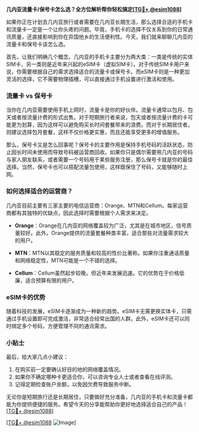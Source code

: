 **几内亚流量卡/保号卡怎么选？全方位解析帮你轻松搞定[[TG💪+ @esim1088](https://t.me/s/esim1088)]**

如果你正在计划去几内亚旅行或者需要在几内亚长期生活，那么选择合适的手机卡和流量卡一定是一个让你头疼的问题。毕竟，手机卡的选择不仅关系到你的日常通讯质量，还直接影响到你在异国他乡的生活便利性。今天，我们就来聊聊几内亚的流量卡和保号卡该怎么选。

首先，让我们明确几个概念。几内亚的手机卡主要分为两大类：一类是传统的实体SIM卡，另一类则是近年来兴起的eSIM卡（虚拟SIM卡）。对于传统SIM卡用户来说，你需要根据自己的需求选择适合的流量卡或保号卡。而eSIM卡则是一种更加灵活的选择，它不需要物理插槽，可以直接通过手机设置进行激活和使用。

### 流量卡 vs 保号卡

当你在几内亚需要使用手机上网时，流量卡是你的好伙伴。流量卡通常以包月、包天或者按流量计费的形式出售。对于短期旅行者来说，包天或者按流量计费的卡可能更为划算，因为这样可以避免购买长时间套餐带来的浪费。而对于长期居住者，则建议选择包月套餐，这样不仅价格更实惠，而且还能享受更多的增值服务。

那么，保号卡又是怎么回事呢？保号卡的主要作用是保持手机号码的活跃状态，防止因长时间未使用而导致号码被运营商回收。如果你只是偶尔需要用几内亚的号码与家人朋友联系，或者需要一个号码用于某些服务注册，那么保号卡就是你的最佳选择。当然，保号卡也可以搭配流量包使用，这样既保住了号码，又能够随时上网。

### 如何选择适合的运营商？

几内亚目前主要有三家主要的电信运营商：Orange、MTN和Cellum。每家运营商都有其独特的优缺点，因此选择时需要根据个人需求来决定。

- **Orange**：Orange在几内亚的网络覆盖较为广泛，尤其是在城市地区，信号质量较好。此外，Orange提供的流量套餐种类丰富，适合那些对流量需求较大的用户。
  
- **MTN**：MTN以其稳定的服务质量和较高的性价比著称。如果你注重通话质量和网络稳定性，MTN可能是一个不错的选择。

- **Cellum**：Cellum虽然起步较晚，但近年来发展迅速。它的优势在于价格低廉，适合预算有限的用户。

### eSIM卡的优势

随着科技的发展，eSIM卡逐渐成为一种新的趋势。eSIM卡无需更换实体卡，只需通过手机设置即可完成激活，非常适合经常出国的人群。此外，eSIM卡还可以同时绑定多个号码，方便管理不同的通讯需求。

### 小贴士

最后，给大家几点小建议：
1. 在购买前一定要确认好目的地的网络覆盖情况。
2. 如果你不确定哪种卡更适合你，可以咨询专业人士或者查看在线评测。
3. 记得定期检查账户余额，以免因欠费导致服务中断。

无论你是短期旅行还是长期居住，只要做好充分准备，几内亚的手机卡和流量卡都能为你提供便捷的服务。希望今天的分享能帮助你更好地选择适合自己的产品！[[TG💪+ @esim1088](https://t.me/s/esim1088)]

[[TG💪+ @esim1088](https://t.me/s/esim1088) ![Image](https://i.postimg.cc/4NQfJmqS/Snipaste-2025-05-13-00-14-12.png)]